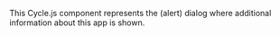 <!--
SPDX-FileCopyrightText: 2021 The Manyverse Authors

SPDX-License-Identifier: CC-BY-4.0
-->

This Cycle.js component represents the (alert) dialog where additional information about this app is shown.
